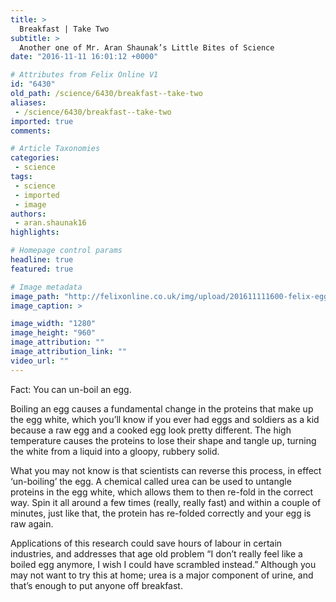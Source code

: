 ```yaml
---
title: >
  Breakfast | Take Two
subtitle: >
  Another one of Mr. Aran Shaunak’s Little Bites of Science
date: "2016-11-11 16:01:12 +0000"

# Attributes from Felix Online V1
id: "6430"
old_path: /science/6430/breakfast--take-two
aliases:
 - /science/6430/breakfast--take-two
imported: true
comments:

# Article Taxonomies
categories:
 - science
tags:
 - science
 - imported
 - image
authors:
 - aran.shaunak16
highlights:

# Homepage control params
headline: true
featured: true

# Image metadata
image_path: "http://felixonline.co.uk/img/upload/201611111600-felix-egg-722847_1280.jpg"
image_caption: >

image_width: "1280"
image_height: "960"
image_attribution: ""
image_attribution_link: ""
video_url: ""
---
```


Fact: You can un-boil an egg.

Boiling an egg causes a fundamental change in the proteins that make up the egg white, which you’ll know if you ever had eggs and soldiers as a kid because a raw egg and a cooked egg look pretty different. The high temperature causes the proteins to lose their shape and tangle up, turning the white from a liquid into a gloopy, rubbery solid.

What you may not know is that scientists can reverse this process, in effect ‘un-boiling’ the egg. A chemical called urea can be used to untangle proteins in the egg white, which allows them to then re-fold in the correct way. Spin it all around a few times (really, really fast) and within a couple of minutes, just like that, the protein has re-folded correctly and your egg is raw again.

Applications of this research could save hours of labour in certain industries, and addresses that age old problem “I don’t really feel like a boiled egg anymore, I wish I could have scrambled instead.” Although you may not want to try this at home; urea is a major component of urine, and that’s enough to put anyone off breakfast.
